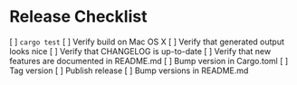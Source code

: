 # Release Checklist

[ ] `cargo test`
[ ] Verify build on Mac OS X
[ ] Verify that generated output looks nice
[ ] Verify that CHANGELOG is up-to-date
[ ] Verify that new features are documented in README.md
[ ] Bump version in Cargo.toml
[ ] Tag version
[ ] Publish release
[ ] Bump versions in README.md
